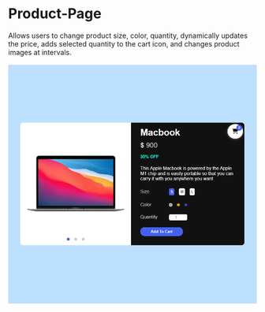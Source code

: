 # Product-Page

Allows users to change product size, color, quantity, dynamically updates the price, adds selected quantity to the cart icon, and changes product images at intervals.
<br/>
<br/>
<img src="../../assets/Product-Page.png" />
